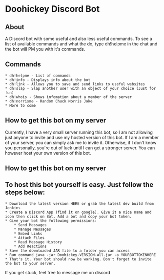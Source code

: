 # Doohickey Discord Bot

## About

A Discord bot with some useful and also less useful commands. To see a list of available commands and what the do, type dh!helpme in the chat and the bot will PM you with it's commands.

## Commands

    * dh!helpme - List of commands
    * dh!info - Displays info about the bot
    * dh!link - Allows you to save and send links to useful websites
    * dh!slap - Slap another user with an object of your choice (Just for fun)
    * dh!whois - Shows infomation about a member of the server
    * dh!norrisme - Random Chuck Norris Joke
    * More to come


## How to get this bot on my server

Currently, I have a very small server running this bot, so I am not allowing just anyone to invite and use my hosted version of this bot. If I am a member of your server, you can simply ask me to invite it. Otherwise, if I don't know you personally, you're out of luck until I can get a stronger server. You can however host your own version of this bot.

## How to get this bot on my server

## To host this bot yourself is easy. Just follow the steps below:

    * Download the latest version HERE or grab the latest dev build from Jenkins
    * Create a Discord App (find it on google). Give it a nice name and icon then click on Bot. Add a bot and copy your bot token.
    * Give your bot the following permissions:
        * Send Messages
        * Manage Messages
        * Embed Links
        * Attach Files
        * Read Message History
        * Add Reactions
    * Save the downloaded JAR file to a folder you can access
    * Run command java -jar Doohickey-VERSION-all.jar -a YOURBOTTOKENHERE
    * That's it. Your bot should now be working. Don't forget to invite the bot to your server.

If you get stuck, feel free to message me on discord
